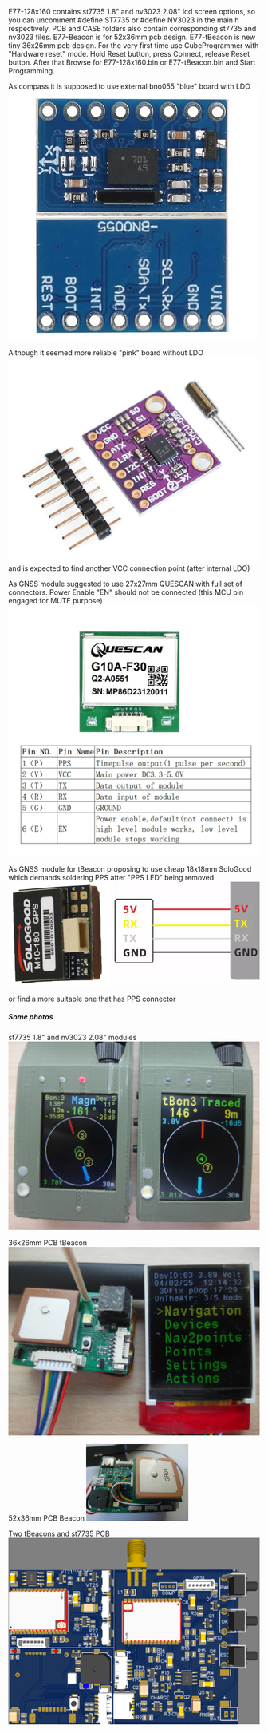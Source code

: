 E77-128x160 contains st7735 1.8" and nv3023 2.08" lcd screen options, 
so you can uncomment #define ST7735 or #define NV3023 in the main.h respectively.
PCB and CASE folders also contain corresponding st7735 and nv3023 files.
E77-Beacon is for 52x36mm pcb design.
E77-tBeacon is new tiny 36x26mm pcb design.
For the very first time use CubeProgrammer with "Hardware reset" mode. Hold Reset button, press Connect, release Reset button. 
After that Browse for E77-128x160.bin or E77-tBeacon.bin and Start Programming.

As compass it is supposed to use external bno055 "blue" board with LDO![module photo](Photos/bno055blue.jpeg)

Although it seemed more reliable "pink" board without LDO![module photo](Photos/bno055pink.png) and is expected to find another VCC connection point (after internal LDO)

As GNSS module suggested to use 27x27mm QUESCAN with full set of connectors. Power Enable "EN" should not be connected (this MCU pin engaged for MUTE purpose)![module photo](Photos/QUESCAN_GNSS.png)

As GNSS module for tBeacon proposing to use cheap 18x18mm SoloGood which demands soldering PPS after "PPS LED" being removed![module photo](Photos/solgood_pinout.png)

or find a more suitable one that has PPS connector

##### Some photos
st7735 1.8" and nv3023 2.08" modules
![module photo](Photos/modules.jpg)

36x26mm PCB tBeacon
![beacon photo](Photos/tBeacon.jpg)

52x36mm PCB Beacon
![beacon photo](Photos/beacon.jpg)

Two tBeacons and st7735 PCB
![beacon photo](Photos/pcb.png)
